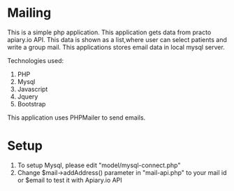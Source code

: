Mailing
=======

This is a simple php application. This application gets data from practo apiary.io API. This data is shown as a list,where user can select patients and write a group mail. This applications stores email data in local mysql server.

Technologies used:<br>
1) PHP <br>
2) Mysql<br>
3) Javascript<br>
4) Jquery<br>
5) Bootstrap<br>

This application uses PHPMailer to send emails.

Setup
=====

1) To setup Mysql, please edit "model/mysql-connect.php"<br>
2) Change $mail-&gt;addAddress() parameter in "mail-api.php" to your mail id or $email to test it with Apiary.io API<br>
